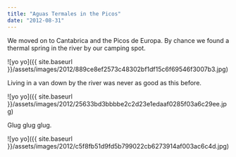 ```yaml
---
title: "Aguas Termales in the Picos"
date: "2012-08-31"
---
```


We moved on to Cantabrica and the Picos de Europa. By chance we found a thermal spring in the river by our camping spot.

![yo yo]({{ site.baseurl }}/assets/images/2012/889ce8ef2573c48302bf1df15c6f69546f3007b3.jpg)

Living in a van down by the river was never as good as this before.

![yo yo]({{ site.baseurl }}/assets/images/2012/25633bd3bbbbe2c2d23e1edaaf0285f03a6c29ee.jpg)

Glug glug glug.

![yo yo]({{ site.baseurl }}/assets/images/2012/c5f8fb51d9fd5b799022cb6273914af003ac6c4d.jpg)
